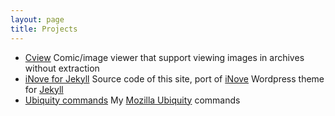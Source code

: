 ```yaml
---
layout: page
title: Projects
---
```

*  [Cview][1] Comic/image viewer that support viewing images in archives without extraction
*  [iNove for Jekyll][2] Source code of this site, port of [iNove][3] Wordpress theme for [Jekyll][4]
*  [Ubiquity commands][5] My [Mozilla Ubiquity][6] commands

[1]: http://github.com/azuwis/cview
[2]: http://github.com/azuwis/azuwis.github.com
[3]: http://wordpress.org/extend/themes/inove
[4]: http://wiki.github.com/mojombo/jekyll
[5]: http://github.com/azuwis/ubiquity
[6]: http://ubiquity.mozilla.com/
